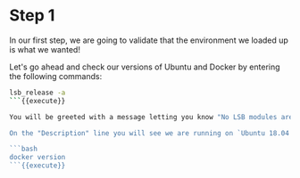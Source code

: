 # Step 1 

In our first step, we are going to validate that the environment we loaded up is what we wanted! 

Let's go ahead and check our versions of Ubuntu and Docker by entering the following commands:

```bash
lsb_release -a
```{{execute}}

You will be greeted with a message letting you know "No LSB modules are available." That isn't important.

On the "Description" line you will see we are running on `Ubuntu 18.04 LTS`. Next run:

```bash
docker version
```{{execute}}
